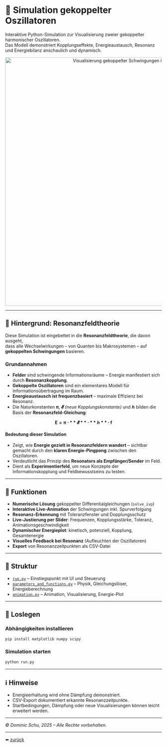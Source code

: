 # 🧪 Simulation gekoppelter Oszillatoren

Interaktive Python-Simulation zur Visualisierung zweier gekoppelter harmonischer Oszillatoren.  
Das Modell demonstriert Kopplungseffekte, Energieaustausch, Resonanz und Energiebilanz anschaulich und dynamisch.

<p align="center">
  <img src="animation.gif" alt="Visualisierung gekoppelter Schwingungen im Atommodell" width="800"/>
</p>

---

## 🧠 Hintergrund: Resonanzfeldtheorie

Diese Simulation ist eingebettet in die **Resonanzfeldtheorie**, die davon ausgeht,  
dass alle Wechselwirkungen – von Quanten bis Makrosystemen – auf **gekoppelten Schwingungen** basieren.

### Grundannahmen

- **Felder** sind schwingende Informationsräume – Energie manifestiert sich durch **Resonanzkopplung**.  
- **Gekoppelte Oszillatoren** sind ein elementares Modell für Informationsübertragung im Raum.  
- **Energieaustausch ist frequenzbasiert** – maximale Effizienz bei Resonanz.  
- Die Naturkonstanten **π**, **𝓔** *(neue Kopplungskonstante)* und **ℎ** bilden die Basis der **Resonanzfeld-Gleichung**:

$$
\mathbf{E = \pi \cdot **𝓔** \cdot **ℎ** \cdot f}
$$

#### Bedeutung dieser Simulation

- Zeigt, wie **Energie gezielt in Resonanzfeldern wandert** – sichtbar gemacht durch den **klaren Energie-Pingpong** zwischen den Oszillatoren.  
- Verdeutlicht das Prinzip des **Resonators als Empfänger/Sender** im Feld.  
- Dient als **Experimentierfeld**, um neue Konzepte der Informationskopplung und Feldbewusstseins zu testen.

---

## 🔧 Funktionen

* **Numerische Lösung** gekoppelter Differentialgleichungen (`solve_ivp`)  
* **Interaktive Live-Animation** der Schwingungen inkl. Spurverfolgung  
* **Resonanz-Erkennung** mit Toleranzfenster und Dopplungsschutz  
* **Live-Justierung per Slider**: Frequenzen, Kopplungsstärke, Toleranz, Animationsgeschwindigkeit  
* **Dynamischer Energieplot**: kinetisch, potenziell, Kopplung, Gesamtenergie  
* **Visuelles Feedback bei Resonanz** (Aufleuchten der Oszillatoren)  
* **Export** von Resonanzzeitpunkten als CSV-Datei  

---

## 🧩 Struktur

* [`run.py`](run.py) – Einstiegspunkt mit UI und Steuerung  
* [`parameters_and_functions.py`](parameters_and_functions.py) – Physik, Gleichungslöser, Energieberechnung  
* [`animation.py`](animation.py) – Animation, Visualisierung, Energie-Plot  

---

## 🚀 Loslegen

### Abhängigkeiten installieren

```bash
pip install matplotlib numpy scipy
```

### Simulation starten

```bash
python run.py
```

---

## ℹ️ Hinweise

* Energieerhaltung wird ohne Dämpfung demonstriert.
* CSV-Export dokumentiert erkannte Resonanzzeitpunkte.
* Startbedingungen, Dämpfung oder neue Visualisierungen können leicht erweitert werden.

---

*© Dominic Schu, 2025 – Alle Rechte vorbehalten.*

---

⬅️ [zurück](../README.md)